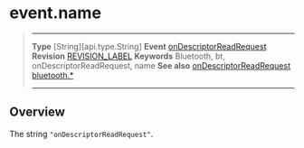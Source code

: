 # event.name

> --------------------- ------------------------------------------------------------------------------------------
> __Type__              [String][api.type.String]
> __Event__             [onDescriptorReadRequest](/plugin.bluetooth.type.Server.event.onDescriptorReadRequest.md)
> __Revision__          [REVISION_LABEL](REVISION_URL)
> __Keywords__          Bluetooth, bt, onDescriptorReadRequest, name
> __See also__          [onDescriptorReadRequest](/plugin.bluetooth.type.Server.event.onDescriptorReadRequest.md)
>						[bluetooth.*](/plugin.bluetooth.md)
> --------------------- ------------------------------------------------------------------------------------------

## Overview

The string `"onDescriptorReadRequest"`.